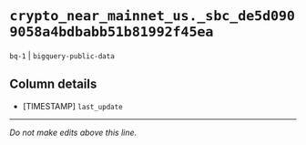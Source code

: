 # `crypto_near_mainnet_us._sbc_de5d0909058a4bdbabb51b81992f45ea`
`bq-1` | `bigquery-public-data`

## Column details
* [TIMESTAMP] `last_update`

-------------------------------------------------------------------------------
*Do not make edits above this line.*
